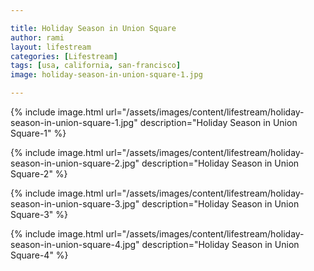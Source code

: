 ```yaml
---

title: Holiday Season in Union Square
author: rami
layout: lifestream 
categories: [Lifestream]
tags: [usa, california, san-francisco]
image: holiday-season-in-union-square-1.jpg

---
```


{% include image.html url="/assets/images/content/lifestream/holiday-season-in-union-square-1.jpg" description="Holiday Season in Union Square-1" %}

{% include image.html url="/assets/images/content/lifestream/holiday-season-in-union-square-2.jpg" description="Holiday Season in Union Square-2" %}

{% include image.html url="/assets/images/content/lifestream/holiday-season-in-union-square-3.jpg" description="Holiday Season in Union Square-3" %}

{% include image.html url="/assets/images/content/lifestream/holiday-season-in-union-square-4.jpg" description="Holiday Season in Union Square-4" %}
